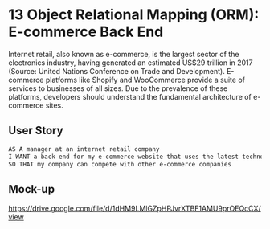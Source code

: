 # 13 Object Relational Mapping (ORM): E-commerce Back End

Internet retail, also known as e-commerce, is the largest sector of the electronics industry, having generated an estimated US$29 trillion in 2017 (Source: United Nations Conference on Trade and Development). E-commerce platforms like Shopify and WooCommerce provide a suite of services to businesses of all sizes. Due to the prevalence of these platforms, developers should understand the fundamental architecture of e-commerce sites.


## User Story

```md
AS A manager at an internet retail company
I WANT a back end for my e-commerce website that uses the latest technologies
SO THAT my company can compete with other e-commerce companies

```


## Mock-up

https://drive.google.com/file/d/1dHM9LMlGZpHPJvrXTBF1AMU9prOEQcCX/view

